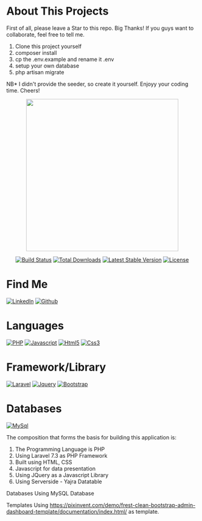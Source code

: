 # About This Projects

First of all, please leave a Star to this repo. Big Thanks!
If you guys want to collaborate, feel free to tell me.

<ol>
  <li>Clone this project yourself</li>
  <li>composer install</li>
  <li>cp the .env.example and rename it .env</li>
  <li>setup your own database</li>
  <li>php artisan migrate</li>
</ol>

NB\* I didn't provide the seeder, so create it yourself. Enjoyy your coding time.
Cheers!

<p align="center"><a href="https://laravel.com" target="_blank"><img src="https://raw.githubusercontent.com/laravel/art/master/logo-lockup/5%20SVG/2%20CMYK/1%20Full%20Color/laravel-logolockup-cmyk-red.svg" width="400"></a></p>

<p align="center">
<a href="https://travis-ci.org/laravel/framework"><img src="https://travis-ci.org/laravel/framework.svg" alt="Build Status"></a>
<a href="https://packagist.org/packages/laravel/framework"><img src="https://poser.pugx.org/laravel/framework/d/total.svg" alt="Total Downloads"></a>
<a href="https://packagist.org/packages/laravel/framework"><img src="https://poser.pugx.org/laravel/framework/v/stable.svg" alt="Latest Stable Version"></a>
<a href="https://packagist.org/packages/laravel/framework"><img src="https://poser.pugx.org/laravel/framework/license.svg" alt="License"></a>
</p>

# Find Me

[![LinkedIn](https://img.shields.io/badge/LinkedIn-0077B5?style=for-the-badge&logo=linkedin&logoColor=white)](https://www.linkedin.com/in/beji-sokhi/)
[![Github](https://img.shields.io/badge/GitHub-100000?style=for-the-badge&logo=github&logoColor=white)](https://github.com/mrbeizi)

# Languages

[![PHP](https://img.shields.io/badge/PHP-777BB4?style=for-the-badge&logo=php&logoColor=white)](https://www.php.net/manual/en/index.php)
[![Javascript](https://img.shields.io/badge/JavaScript-323330?style=for-the-badge&logo=javascript&logoColor=F7DF1E)](https://developer.mozilla.org/en-US/docs/Learn/Getting_started_with_the_web/JavaScript_basics?retiredLocale=id)
[![Html5](https://img.shields.io/badge/HTML5-E34F26?style=for-the-badge&logo=html5&logoColor=white)](https://developer.mozilla.org/en-US/docs/Web/HTML)
[![Css3](https://img.shields.io/badge/CSS3-1572B6?style=for-the-badge&logo=css3&logoColor=white)](https://developer.mozilla.org/en-US/docs/Web/CSS)

# Framework/Library

[![Laravel](https://img.shields.io/badge/Laravel-FF2D20?style=for-the-badge&logo=laravel&logoColor=white)](https://laravel.com/)
[![Jquery](https://img.shields.io/badge/jQuery-0769AD?style=for-the-badge&logo=jquery&logoColor=white)](https://jquery.com/)
[![Bootstrap](https://img.shields.io/badge/bootstrap-%23563D7C.svg?style=for-the-badge&logo=bootstrap&logoColor=white)](https://getbootstrap.com/)

# Databases

[![MySql](https://img.shields.io/badge/mysql-%2300f.svg?style=for-the-badge&logo=mysql&logoColor=white)](https://www.mysql.com/)

The composition that forms the basis for building this application is:

<ol>
  <li>The Programming Language is PHP</li>
  <li>Using Laravel 7.3 as PHP Framework</li>
  <li>Built using HTML, CSS</li>
  <li>Javascript for data presentation</li>
  <li>Using JQuery as a Javascript Library</li>
  <li>Using Serverside - Yajra Datatable</li>
</ol>

Databases
Using MySQL Database

Templates
Using https://pixinvent.com/demo/frest-clean-bootstrap-admin-dashboard-template/documentation/index.html/ as template.
